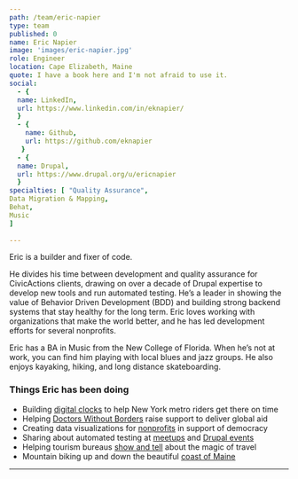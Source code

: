 ```yaml
---
path: /team/eric-napier
type: team
published: 0
name: Eric Napier
image: 'images/eric-napier.jpg'
role: Engineer
location: Cape Elizabeth, Maine
quote: I have a book here and I'm not afraid to use it.
social: 
  - {
  name: LinkedIn,
  url: https://www.linkedin.com/in/eknapier/
  }
  - {
    name: Github,
    url: https://github.com/eknapier
   }
  - {
  name: Drupal,
  url: https://www.drupal.org/u/ericnapier
  }
specialties: [ "Quality Assurance",
Data Migration & Mapping,
Behat,
Music
]
  
---
```


Eric is a builder and fixer of code.

He divides his time between development and quality assurance for CivicActions clients, drawing on over a decade of Drupal expertise to develop new tools and run automated testing. He’s a leader in showing the value of Behavior Driven Development (BDD) and building strong backend systems that stay healthy for the long term. Eric loves working with organizations that make the world better, and he has led development efforts for several nonprofits.

Eric has a BA in Music from the New College of Florida. When he’s not at work, you can find him playing with local blues and jazz groups. He also enjoys kayaking, hiking, and long distance skateboarding. 



### Things Eric has been doing
* Building [digital clocks](https://cdn.vox-cdn.com/thumbor/Djst-BGc1mnbJ5yj6VrFYtvxW40=/0x0:1200x811/1200x800/filters:focal(504x310:696x502)/cdn.vox-cdn.com/uploads/chorus_image/image/58177413/mta_countdown_clocks.0.jpg) to help New York metro riders get there on time
* Helping [Doctors Without Borders](https://civicactions.com/case-study/msf) raise support to deliver global aid
* Creating data visualizations for [nonprofits](https://rethinkmedia.org/) in support of democracy
* Sharing about automated testing at [meetups](https://groups.drupal.org/node/519205) and [Drupal events](https://www.drupalgovcon.org/drupal-govcon-2016/bdd-strategies-rock-solid-automated-testing-drupal.html)
* Helping tourism bureaus [show and tell](https://www.milespartnership.com/) about the magic of travel
* Mountain biking up and down the beautiful [coast of Maine](https://portlandheadlight.com/) 


-------------------------------
